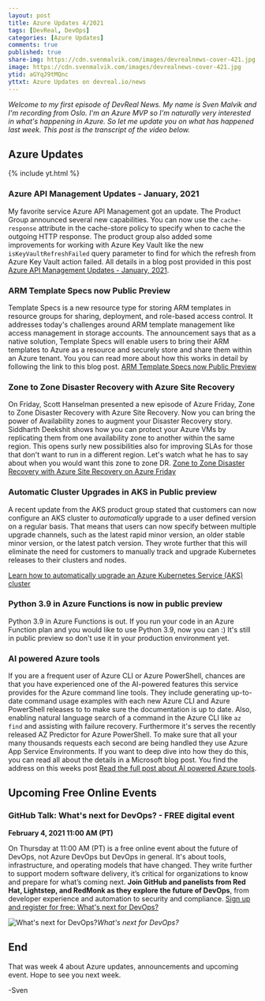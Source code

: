 ```yaml
---
layout: post
title: Azure Updates 4/2021
tags: [DevReal, DevOps]
categories: [Azure Updates]
comments: true
published: true
share-img: https://cdn.svenmalvik.com/images/devrealnews-cover-421.jpg
image: https://cdn.svenmalvik.com/images/devrealnews-cover-421.jpg
ytid: aGYqJ9tMQnc
yttxt: Azure Updates on devreal.io/news
---
```


*Welcome to my first episode of DevReal News. My name is Sven Malvik and I'm recording from Oslo. I'm an Azure MVP so I'm naturally very interested in what's happening in Azure. So let me update you on what has happened last week. This post is the transcript of the video below.*

## Azure Updates

{% include yt.html %}

### Azure API Management Updates - January, 2021

My favorite service Azure API Management got an update. The Product Group announced several new capabilities. You can now use the `cache-response` attribute in the cache-store policy to specify when to cache the outgoing HTTP response. The product group also added some improvements for working with Azure Key Vault like the new `isKeyVaultRefreshFailed` query parameter to find for which the refresh from Azure Key Vault action failed. All details in a blog post provided in this post [Azure API Management Updates - January, 2021](https://azure.microsoft.com/en-us/updates/azure-api-management-updates-january-2021/?WT.mc_id=AZ-MVP-5004080).

### ARM Template Specs now Public Preview

Template Specs is a new resource type for storing ARM templates in resource groups for sharing, deployment, and role-based access control. It addresses today's challenges around ARM template management like access management in storage accounts. The announcement says that as a native solution, Template Specs will enable users to bring their ARM templates to Azure as a resource and securely store and share them within an Azure tenant. You you can read more about how this works in detail by following the link to this blog post. [ARM Template Specs now Public Preview](https://dev.to/azure/arm-template-specs-now-public-preview-5ap5)

### Zone to Zone Disaster Recovery with Azure Site Recovery

On Friday, Scott Hanselman presented a new episode of Azure Friday, Zone to Zone Disaster Recovery with Azure Site Recovery. Now you can bring the power of Availability zones to augment your Disaster Recovery story. Siddharth Deekshit shows how you can protect your Azure VMs by replicating them from one availability zone to another within the same region. This opens surly new possibilities also for improving SLAs for those that don't want to run in a different region. Let's watch what he has to say about when you would want this zone to zone DR.
[Zone to Zone Disaster Recovery with Azure Site Recovery on Azure Friday](https://azure.microsoft.com/en-us/resources/videos/azure-friday-zone-to-zone-disaster-recovery-with-azure-site-recovery/?WT.mc_id=AZ-MVP-5004080)

### Automatic Cluster Upgrades in AKS in Public preview

A recent update from the AKS product group stated that customers can now configure an AKS cluster to *automatically* upgrade to a user defined version on a regular basis. That means that users can now specify between multiple upgrade channels, such as the latest rapid minor version, an older stable minor version, or the latest patch version. They wrote further that this will eliminate the need for customers to manually track and upgrade Kubernetes releases to their clusters and nodes.

[Learn how to automatically upgrade an Azure Kubernetes Service (AKS) cluster](https://docs.microsoft.com/en-us/azure/aks/upgrade-cluster#set-auto-upgrade-channel?WT.mc_id=AZ-MVP-5004080)

### Python 3.9 in Azure Functions is now in public preview

Python 3.9 in Azure Functions is out. If you run your code in an Azure Function plan and you would like to use Python 3.9, now you can :) It's still in public preview so don't use it in your production environment yet.

### AI powered Azure tools

If you are a frequent user of Azure CLI or Azure PowerShell, chances are that you have experienced one of the AI-powered features this service provides for the Azure command line tools. They include generating up-to-date command usage examples with each new Azure CLI and Azure PowerShell releases to to make sure the documentation is up to date. Also, enabling natural language search of a command in the Azure CLI like `az find` and assisting with failure recovery. Furthermore it's serves the recently released AZ Predictor for Azure PowerShell. To make sure that all your many thousands requests each second are being handled they use Azure App Service Environments. If you want to deep dive into how they do this, you can read all about the details in a Microsoft blog post. You find the address on this weeks post [Read the full post about AI powered Azure tools](https://techcommunity.microsoft.com/t5/azure-tools/ai-powered-azure-tools/ba-p/2080799?WT.mc_id=AZ-MVP-5004080).

## Upcoming Free Online Events

### GitHub Talk: What's next for DevOps? - FREE digital event

**February 4, 2021 11:00 AM (PT)**

On Thursday at 11:00 AM (PT) is a free online event about the future of DevOps, not Azure DevOps but DevOps in general. It's about tools, infrastructure, and operating models that have changed. They write further to support modern software delivery, it’s critical for organizations to know and prepare for what’s coming next.
**Join GitHub and panelists from Red Hat, Lightstep, and RedMonk as they explore the future of DevOps**, from developer experience and automation to security and compliance. [Sign up and register for free: What's next for DevOps?](https://resources.github.com/webcasts/Whats-next-for-DevOps/)

![What's next for DevOps?](https://pbs.twimg.com/media/EsgyoUoU4AIUR-K?format=jpg&name=medium)*What's next for DevOps?*

## End

That was week 4 about Azure updates, announcements and upcoming event. Hope to see you next week.

-Sven
